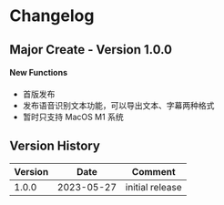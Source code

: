 # Changelog

## Major Create - Version 1.0.0

#### New Functions

-  首版发布
-  发布语音识别文本功能，可以导出文本、字幕两种格式
-  暂时只支持 MacOS M1 系统

## Version History

| Version | Date       | Comment                                                                                             |
| ------- | ---------- | --------------------------------------------------------------------------------------------------- |
| 1.0.0   | 2023-05-27 | initial release                                                                                     |

